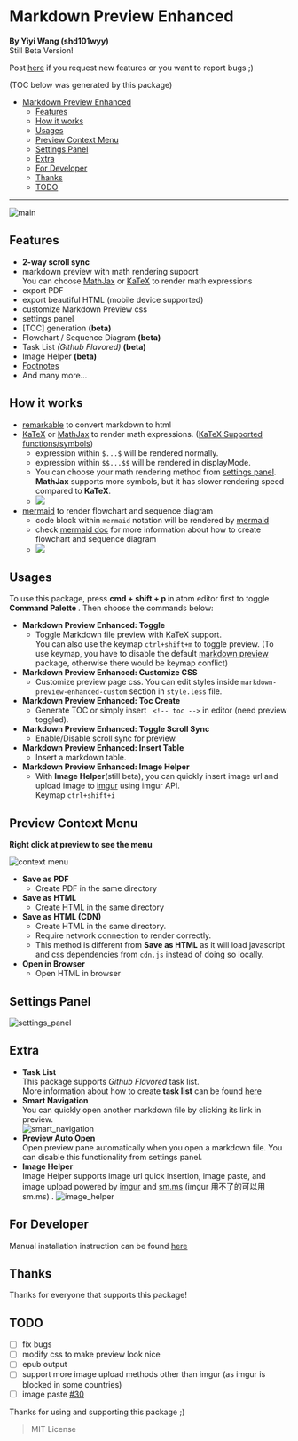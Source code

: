 Markdown Preview Enhanced
===
**By Yiyi Wang (shd101wyy)**   
Still Beta Version!  

Post [here](https://github.com/shd101wyy/markdown-preview-enhanced/issues) if you request new features or you want to report bugs ;)

(TOC below was generated by this package)
<!-- toc -->

- [Markdown Preview Enhanced](#markdown-preview-enhanced)
	- [Features](#features)
	- [How it works](#how-it-works)
	- [Usages](#usages)
	- [Preview Context Menu](#preview-context-menu)
	- [Settings Panel](#settings-panel)
	- [Extra](#extra)
	- [For Developer](#for-developer)
	- [Thanks](#thanks)
	- [TODO](#todo)

<!-- tocstop -->
---

![main](https://cloud.githubusercontent.com/assets/1908863/15383014/14ad19d0-1dc2-11e6-9385-acd90f53a831.gif)

## Features
- **2-way scroll sync**  
- markdown preview with math rendering support   
You can choose [MathJax](https://github.com/mathjax/MathJax) or [KaTeX](https://github.com/Khan/KaTeX) to render math expressions  
- export PDF    
- export beautiful HTML (mobile device supported)  
- customize Markdown Preview css  
- settings panel  
- [TOC] generation **(beta)**  
- Flowchart / Sequence Diagram **(beta)**  
- Task List *(Github Flavored)* **(beta)**  
- Image Helper **(beta)**
- [Footnotes](https://github.com/shd101wyy/markdown-preview-enhanced/issues/35)  
- And many more...

## How it works
- [remarkable](https://github.com/jonschlinkert/remarkable) to convert markdown to html
- [KaTeX](https://github.com/Khan/KaTeX) or [MathJax](https://github.com/mathjax/MathJax) to render math expressions. ([KaTeX Supported functions/symbols](https://github.com/Khan/KaTeX/wiki/Function-Support-in-KaTeX))
  - expression within `$...$` will be rendered normally.  
  - expression within `$$...$$` will be rendered in displayMode.   
  - You can choose your math rendering method from [settings panel](#settings-panel).   
		**MathJax** supports more symbols, but it has slower rendering speed compared to **KaTeX**.
  - <img src="https://cloud.githubusercontent.com/assets/1908863/14398210/0e408954-fda8-11e5-9eb4-562d7c0ca431.gif">
- [mermaid](https://github.com/knsv/mermaid) to render flowchart and sequence diagram  
	- code block within `mermaid` notation will be rendered by [mermaid](https://github.com/knsv/mermaid)  
	- check [mermaid doc](http://knsv.github.io/mermaid/#flowcharts-basic-syntax) for more information about how to create flowchart and sequence diagram   
	- <img src="https://cloud.githubusercontent.com/assets/1908863/15132962/468c0dd0-1624-11e6-868c-cf3033ce3b5d.gif">

## Usages
To use this package, press <strong> cmd + shift + p </strong> in atom editor first to toggle <strong> Command Palette </strong>. Then choose the commands below:
- <strong>Markdown Preview Enhanced: Toggle</strong>
  - Toggle Markdown file preview with KaTeX support.   
	You can also use the keymap `ctrl+shift+m` to toggle preview. (To use keymap, you have to disable the default [markdown preview](https://atom.io/packages/markdown-preview) package, otherwise there would be keymap conflict)
- <strong>Markdown Preview Enhanced: Customize CSS</strong>
  - Customize preview page css. You can edit styles inside `markdown-preview-enhanced-custom` section in `style.less` file.
- <strong>Markdown Preview Enhanced: Toc Create </strong>
  - Generate TOC
	 or simply insert ` <!-- toc -->` in editor (need preview toggled).
- <strong>Markdown Preview Enhanced: Toggle Scroll Sync </strong>
  - Enable/Disable scroll sync for preview.
- <strong>Markdown Preview Enhanced: Insert Table </strong>
  - Insert a markdown table.    
- <strong>Markdown Preview Enhanced: Image Helper</strong>  
	- With **Image Helper**(still beta), you can quickly insert image url and upload image to [imgur](http://imgur.com/) using imgur API.   
	Keymap `ctrl+shift+i`

## Preview Context Menu
**Right click at preview to see the menu**

![context menu](https://cloud.githubusercontent.com/assets/1908863/14586062/18852988-0451-11e6-9cc0-578d54384926.gif)

- <strong> Save as PDF </strong>
  - Create PDF in the same directory
- <strong> Save as HTML </strong>
  - Create HTML in the same directory
- <strong> Save as HTML (CDN) </strong>  
	- Create HTML in the same directory.
	- Require network connection to render correctly.
	- This method is different from **Save as HTML** as it will load javascript and css dependencies from `cdn.js` instead of doing so locally.
- <strong> Open in Browser </strong>
  - Open HTML in browser

## Settings Panel  
![settings_panel](https://cloud.githubusercontent.com/assets/1908863/15383036/44f79cb4-1dc2-11e6-80b3-3b3bdd9ab7d3.gif)

## Extra
* **Task List**  
	This package supports *Github Flavored* task list.  
	More information about how to create **task list** can be found [here](https://github.com/blog/1375-task-lists-in-gfm-issues-pulls-comments)
* **Smart Navigation**    
	You can quickly open another markdown file by clicking its link in preview.  
	![smart_navigation](https://cloud.githubusercontent.com/assets/1908863/15382175/e5f0a66e-1db9-11e6-9581-3f3ee8dc45dd.gif)  
* **Preview Auto Open**  
	Open preview pane automatically when you open a markdown file. You can disable this functionality from settings panel.
* **Image Helper**  
	Image Helper supports image url quick insertion, image paste, and image upload powered by [imgur](http://imgur.com/) and [sm.ms](https://sm.ms/) (imgur 用不了的可以用 sm.ms) .
	![image_helper](https://cloud.githubusercontent.com/assets/1908863/15414603/c40b6556-1e6e-11e6-956c-090b5996ec87.gif)  
## For Developer
Manual installation instruction can be found [here](./DEVELOPER.md)

## Thanks
Thanks for everyone that supports this package!   


## TODO
- [ ] fix bugs
- [ ] modify css to make preview look nice
- [ ] epub output
- [ ] support more image upload methods other than imgur (as imgur is blocked in some countries)
- [ ] image paste [#30](https://github.com/shd101wyy/markdown-preview-enhanced/issues/30)

Thanks for using and supporting this package ;)

> MIT License
